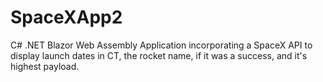 # SpaceXApp2
 C# .NET Blazor Web Assembly Application incorporating a SpaceX API to display launch dates in CT, the rocket name, if it was a success, and it's highest payload. 
